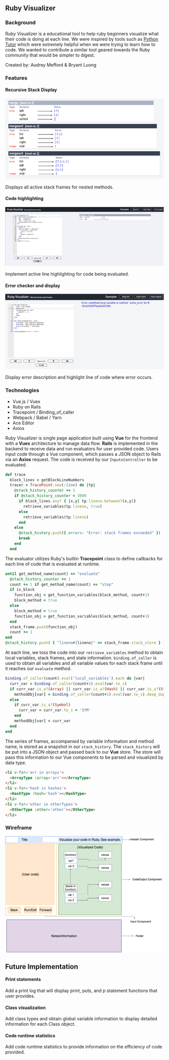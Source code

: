 ## Ruby Visualizer

### Background

Ruby Visualizer is a educational tool to help ruby beginners visualize what their code is doing at each line. We were inspired by tools such as [Python Tutor](http://www.pythontutor.com/) which were extremely helpful when we were trying to learn how to code. We wanted to contribute a similar tool geared towards the Ruby community that would be simpler to digest.

Created by: Audrey Mefford & Bryant Luong

### Features

#### Recursive Stack Display

![merge-sort](docs/images/merge_sort2.png)

Displays all active stack frames for nested methods.

#### Code highlighting

![highlighting](docs/images/highlighting.gif)

Implement active line highlighting for code being evaluated.

#### Error checker and display

![errors](docs/images/errors.png)

Display error description and highlight line of code where error occurs.

### Technologies

+ Vue.js / Vuex
+ Ruby on Rails
+ Tracepoint / Binding_of_caller
+ Webpack / Babel / Yarn
+ Ace Editor
+ Axios

Ruby Visualizer is single page application built using **Vue** for the frontend with a **Vuex** architecture to manage data flow. **Rails** is implemented in the backend to receive data and run evaluators for user provided code. Users input code through a Vue component, which passes a JSON object to Rails via an **Axios** request. The code is received by our `InputsController` to be evaluated.

```ruby
def trace
  block_lines = getBlockLineNumbers
  tracer = TracePoint.new(:line) do |tp|
    @stack_history_counter += 1
    if @stack_history_counter < 3000
      if block_lines.any? { |x,y| tp.lineno.between?(x,y)}
        retrieve_variables(tp.lineno, true)
      else
        retrieve_variables(tp.lineno)
      end
    else
      @stack_history.push({ errors: "Error: stack frames exceeded" })
      break
    end
  end
```

The evaluator utilizes Ruby's builtin **Tracepoint** class to define callbacks for each line of code that is evaluated at runtime.

```ruby
until get_method_name(count) == "evaluate"
  @stack_history_counter += 1
  count += 1 if get_method_name(count) == "step"
  if is_block
    function_obj = get_function_variables(block_method, count+1)
    block_method = true
  else
    block_method = true
    function_obj = get_function_variables(block_method, count+1)
  end
  stack_frame.push(function_obj)
  count += 1
end
@stack_history.push( { "lineno#{lineno}" => stack_frame.stack_store } )
```

At each line, we toss the code into our `retrieve_variables` method to obtain local variables, stack frames, and state information. `binding.of_caller` is used to obtain all variables and all variable values for each stack frame until it reaches our `evaluate` method.

```ruby
binding.of_caller(count).eval('local_variables').each do |var|
  curr_var = binding.of_caller(count+1).eval(var.to_s)
  if curr_var.is_a?(Array) || curr_var.is_a?(Hash) || curr_var.is_a?(String)
    methodObj[var] = binding.of_caller(count+1).eval(var.to_s).deep_dup
  else
    if curr_var.is_a?(Symbol)
      curr_var = curr_var.to_s + 'SYM'
    end
    methodObj[var] = curr_var
  end
end
```

The series of frames, accompanied by variable information and method name, is stored as a snapshot in our `stack_history`. The `stack_history` will be put into a JSON object and passed back to our **Vue** store. The store will pass this information to our Vue components to be parsed and visualized by data type.

```html
<li v-for='arr in arrays'>
  <ArrayType :array='arr'></ArrayType>
</li>
<li v-for='hash in hashes'>
  <HashType :hash='hash'></HashType>
</li>
<li v-for='other in otherTypes'>
  <OtherType :other='other'></OtherType>
</li>
```

### Wireframe

![wireframe](docs/wireframe2.png)

## Future Implementation
#### Print statements
Add a print log that will display print, puts, and p statement functions that user provides.
#### Class visualization
Add class types and obtain global variable information to display detailed information for each Class object.
#### Code runtime statistics
Add code runtime statistics to provide information on the efficiency of code provided.

